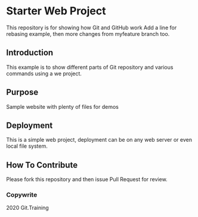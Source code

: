 # Starter Web Project

This repository is for showing how Git and GitHub work
Add a line for rebasing example, then more changes from myfeature branch too.

## Introduction
This example is to show different parts of Git repository and various commands using a we project.

## Purpose

Sample website with plenty of files for demos

## Deployment
This is a simple web project, deployment can be on any web server or even local file system.

## How To Contribute

Please fork this repository and then issue Pull Request for review.

### Copywrite

2020 Git.Training